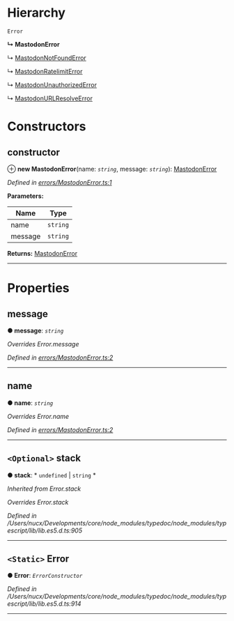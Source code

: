 

# Hierarchy

 `Error`

**↳ MastodonError**

↳  [MastodonNotFoundError](_errors_mastodonnotfounderror_.mastodonnotfounderror.md)

↳  [MastodonRatelimitError](_errors_mastodonratelimiterror_.mastodonratelimiterror.md)

↳  [MastodonUnauthorizedError](_errors_mastodonunauthorizederror_.mastodonunauthorizederror.md)

↳  [MastodonURLResolveError](_errors_mastodonurlresolveerror_.mastodonurlresolveerror.md)

# Constructors

<a id="constructor"></a>

##  constructor

⊕ **new MastodonError**(name: *`string`*, message: *`string`*): [MastodonError](_errors_mastodonerror_.mastodonerror.md)

*Defined in [errors/MastodonError.ts:1](https://github.com/lagunehq/core/blob/6d71f33/src/errors/MastodonError.ts#L1)*

**Parameters:**

| Name | Type |
| ------ | ------ |
| name | `string` |
| message | `string` |

**Returns:** [MastodonError](_errors_mastodonerror_.mastodonerror.md)

___

# Properties

<a id="message"></a>

##  message

**● message**: *`string`*

*Overrides Error.message*

*Defined in [errors/MastodonError.ts:2](https://github.com/lagunehq/core/blob/6d71f33/src/errors/MastodonError.ts#L2)*

___
<a id="name"></a>

##  name

**● name**: *`string`*

*Overrides Error.name*

*Defined in [errors/MastodonError.ts:2](https://github.com/lagunehq/core/blob/6d71f33/src/errors/MastodonError.ts#L2)*

___
<a id="stack"></a>

## `<Optional>` stack

**● stack**: * `undefined` &#124; `string`
*

*Inherited from Error.stack*

*Overrides Error.stack*

*Defined in /Users/nucx/Developments/core/node_modules/typedoc/node_modules/typescript/lib/lib.es5.d.ts:905*

___
<a id="error"></a>

## `<Static>` Error

**● Error**: *`ErrorConstructor`*

*Defined in /Users/nucx/Developments/core/node_modules/typedoc/node_modules/typescript/lib/lib.es5.d.ts:914*

___

